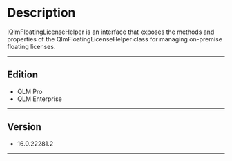 # Description

IQlmFloatingLicenseHelper is an interface that exposes the methods and properties of the QlmFloatingLicenseHelper class for managing on-premise floating licenses.

***

## Edition

* QLM Pro
* QLM Enterprise

***

## Version

* 16.0.22281.2

***
